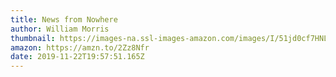 ```yaml
---
title: News from Nowhere
author: William Morris
thumbnail: https://images-na.ssl-images-amazon.com/images/I/51jd0cf7HNL._SX324_BO1,204,203,200_.jpg
amazon: https://amzn.to/2Zz8Nfr
date: 2019-11-22T19:57:51.165Z
---
```

